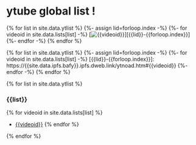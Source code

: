 ---
---
# ytube global list !

{% for list in site.data.ytlist %}
  {%- assign lid=forloop.index -%}
  {%- for videoid in site.data.lists[list] -%}
[![{{videoid}}](https://i.ytimg.com/vi/{{videoid}}/default.jpg)][{{lid}}-{{forloop.index}}]
  {%- endfor -%}
{% endfor %}

{% for list in site.data.ytlist %}
  {%- assign lid=forloop.index -%}
  {%- for videoid in site.data.lists[list] -%}
[{{lid}}-{{forloop.index}}]: https://{{site.data.ipfs.bafy}}.ipfs.dweb.link/ytnoad.htm#{{videoid}}
  {%- endfor -%}
{% endfor %}

{% for list in site.data.ytlist %}
### {{list}}
  {% for videoid in site.data.lists[list] %}
  * [{{videoid}}](https://{{site.data.ipfs.bafy}}.ipfs.dweb.link/ytnoad.htm#{{videoid}})
  {% endfor %}

{% endfor %}
